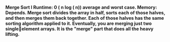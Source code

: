 **Merge Sort I Runtime: 0 ( n log ( n)) average and worst case. Memory: Depends. 
Merge sort divides the array in half, sorts each of those halves, and then merges them back together. Each 
of those halves has the same sorting algorithm applied to it. Eventually, you are merging just two singleelement arrays. It is the "merge" part that does all the heavy lifting.**

